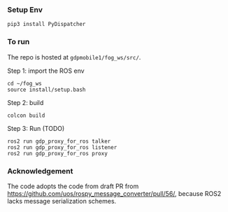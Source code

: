 
### Setup Env

```
pip3 install PyDispatcher 
```

### To run 

The repo is hosted at `gdpmobile1/fog_ws/src/`.

Step 1: import the ROS env 
```
cd ~/fog_ws
source install/setup.bash
```

Step 2: build
```
colcon build
```

Step 3: Run
(TODO)
```
ros2 run gdp_proxy_for_ros talker
ros2 run gdp_proxy_for_ros listener
ros2 run gdp_proxy_for_ros proxy
```


### Acknowledgement

The code adopts the code from draft PR from https://github.com/uos/rospy_message_converter/pull/56/, because ROS2 lacks message serialization schemes. 